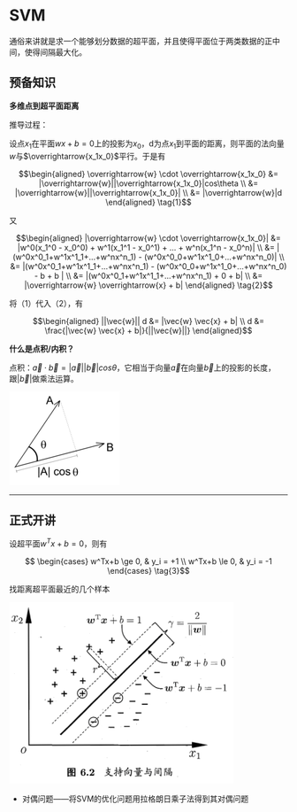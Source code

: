 # SVM

通俗来讲就是求一个能够划分数据的超平面，并且使得平面位于两类数据的正中间，使得间隔最大化。

## 预备知识

**多维点到超平面距离**

推导过程：

设点$x_1$在平面$wx+b=0$上的投影为$x_0$，d为点$x_1$到平面的距离，则平面的法向量$w$与$\overrightarrow{x_1x_0}$平行。于是有

$$\begin{aligned}
\overrightarrow{w} \cdot \overrightarrow{x_1x_0} &= |\overrightarrow{w}||\overrightarrow{x_1x_0}|cos\theta \\
&= |\overrightarrow{w}||\overrightarrow{x_1x_0}| \\
&= |\overrightarrow{w}|d
\end{aligned} \tag{1}$$

又

$$\begin{aligned}
|\overrightarrow{w} \cdot \overrightarrow{x_1x_0}| &= |w^0(x_1^0 - x_0^0) + w^1(x_1^1 - x_0^1) + ... + w^n(x_1^n - x_0^n)| \\
&= |(w^0x^0_1+w^1x^1_1+...+w^nx^n_1) - (w^0x^0_0+w^1x^1_0+...+w^nx^n_0)| \\
&= |(w^0x^0_1+w^1x^1_1+...+w^nx^n_1) - (w^0x^0_0+w^1x^1_0+...+w^nx^n_0) - b + b | \\
&= |(w^0x^0_1+w^1x^1_1+...+w^nx^n_1) + 0 + b| \\
&= |\overrightarrow{w} \overrightarrow{x} + b|
\end{aligned} \tag{2}$$

将（1）代入（2），有

$$\begin{aligned}
||\vec{w}|| d &= |\vec{w} \vec{x} + b| \\
d &= \frac{|\vec{w} \vec{x} + b|}{||\vec{w}||}
\end{aligned}$$


**什么是点积/内积？**

点积：$\vec{a} \cdot \vec{b} = |\vec{a}||\vec{b}|cos\theta$，它相当于向量$\vec{a}$在向量$\vec{b}$上的投影的长度，跟$|\vec{b}|$做乘法运算。

![](assets/SVM-cfc08.png)

---

## 正式开讲

设超平面$w^Tx+b=0$，则有

$$
\begin{cases}
w^Tx+b \ge 0, & y_i = +1 \\
w^Tx+b \le 0, & y_i = -1
\end{cases}
\tag{3}$$

找距离超平面最近的几个样本

![](assets/SVM-预备知识-ccc36.png)

- 对偶问题——将SVM的优化问题用拉格朗日乘子法得到其对偶问题
